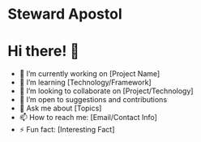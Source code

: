 # Steward Apostol

# Hi there! 👋

- 🔭 I’m currently working on [Project Name]
- 🌱 I’m learning [Technology/Framework]
- 👯 I’m looking to collaborate on [Project/Technology]
- 🤔 I’m open to suggestions and contributions
- 💬 Ask me about [Topics]
- 📫 How to reach me: [Email/Contact Info]
- ⚡ Fun fact: [Interesting Fact]
